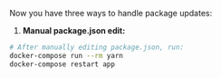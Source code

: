 Now you have three ways to handle package updates:

1. **Manual package.json edit:**
```bash
# After manually editing package.json, run:
docker-compose run --rm yarn
docker-compose restart app
```
